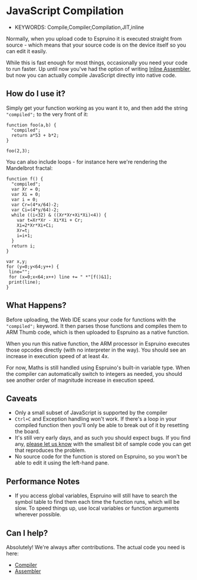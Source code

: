 <!--- Copyright (c) 2013 Gordon Williams, Pur3 Ltd. See the file LICENSE for copying permission. -->
JavaScript Compilation
===================

* KEYWORDS: Compile,Compiler,Compilation,JIT,inline

Normally, when you upload code to Espruino it is executed straight from source - which means that your source code is on the device itself so you can edit it easily.

While this is fast enough for most things, occasionally you need your code to run faster. Up until now you've had the option of writing [Inline Assembler](/Assembler), but now you can actually compile JavaScript directly into native code.

How do I use it?
---------------

Simply get your function working as you want it to, and then add the string `"compiled";` to the very front of it:

```
function foo(a,b) {
  "compiled";
  return a*53 + b*2;
}

foo(2,3);
```

You can also include loops - for instance here we're rendering the Mandelbrot fractal:

```
function f() {
  "compiled";
  var Xr = 0;
  var Xi = 0;
  var i = 0;
  var Cr=(4*x/64)-2;
  var Ci=(4*y/64)-2;  
  while ((i<32) & ((Xr*Xr+Xi*Xi)<4)) {
    var t=Xr*Xr - Xi*Xi + Cr;
    Xi=2*Xr*Xi+Ci;
    Xr=t;
    i=i+1;
  }
  return i;
}

var x,y;
for (y=0;y<64;y++) {
 line="";
 for (x=0;x<64;x++) line += " *"[f()&1];
 print(line);
}
```

What Happens?
-----------

Before uploading, the Web IDE scans your code for functions with the `"compiled";` keyword. It then parses those functions and compiles them to ARM Thumb code, which is then uploaded to Espruino as a native function.

When you run this native function, the ARM processor in Espruino executes those opcodes directly (with no interpreter in the way). You should see an increase in execution speed of at least 4x.

For now, Maths is still handled using Espruino's built-in variable type. When the compiler can automatically switch to integers as needed, you should see another order of magnitude increase in execution speed.


Caveats
------

* Only a small subset of JavaScript is supported by the compiler
* `Ctrl+C` and Exception handling won't work. If there's a loop in your compiled function then you'll only be able to break out of it by resetting the board.
* It's still very early days, and as such you should expect bugs. If you find any, [please let us know](https://github.com/espruino/EspruinoTools/issues) with the smallest bit of sample code you can get that reproduces the problem.
* No source code for the function is stored on Espruino, so you won't be able to edit it using the left-hand pane.

Performance Notes
---------------

* If you access global variables, Espruino will still have to search the symbol table to find them each time the function runs, which will be slow. To speed things up, use local variables or function arguments wherever possible.

Can I help?
-----------

Absolutely! We're always after contributions. The actual code you need is here:

* [Compiler](https://github.com/espruino/EspruinoTools/blob/gh-pages/plugins/compiler.js)
* [Assembler](https://github.com/espruino/EspruinoTools/blob/gh-pages/plugins/assembler.js)
